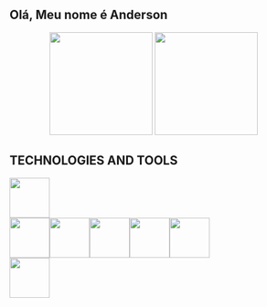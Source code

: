 ## Olá, Meu nome é Anderson

<div align="center">
  <img height="180em" src="https://github-readme-stats.vercel.app/api?username=not2nder&theme=github_dark&hide_border=true"/>
  <img height="180em" src="https://github-readme-stats.vercel.app/api/top-langs/?username=not2nder&layout=compact&theme=github_dark&hide_border=true"/>
</div>

## TECHNOLOGIES AND TOOLS
<div style="display:flex; flex-direction:row" >
  <img height="70em" src="https://cdn.jsdelivr.net/gh/devicons/devicon/icons/github/github-original.svg" />
</div>
<div style="display:flex; flex-direction:row" >
  <img height="70em" src="https://cdn.jsdelivr.net/gh/devicons/devicon/icons/python/python-original.svg" />
  <img height="70em"  src="https://cdn.jsdelivr.net/gh/devicons/devicon/icons/cplusplus/cplusplus-original.svg" />
  <img height="70em" src="https://cdn.jsdelivr.net/gh/devicons/devicon/icons/java/java-original.svg" />
  <img height="70em" src="https://cdn.jsdelivr.net/gh/devicons/devicon/icons/html5/html5-original.svg" />
  <img height="70em" src="https://cdn.jsdelivr.net/gh/devicons/devicon/icons/javascript/javascript-original.svg" />
</div>

<div style="display:flex; flex-direction:row" >
  <img height="70em" src="https://cdn.jsdelivr.net/gh/devicons/devicon/icons/sqlite/sqlite-original.svg" />
</div>
